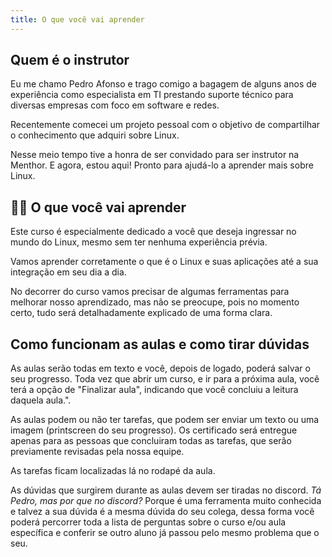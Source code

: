 ```yaml
---
title: O que você vai aprender
---
```

## Quem é o instrutor

Eu me chamo Pedro Afonso e trago comigo a bagagem de alguns anos de experiência como especialista em TI prestando suporte técnico para diversas empresas com foco em software e redes.

Recentemente comecei um projeto pessoal com o objetivo de compartilhar o conhecimento que adquiri sobre Linux. 

Nesse meio tempo tive a honra de ser convidado para ser instrutor na Menthor. E agora, estou aqui! Pronto para ajudá-lo a aprender mais sobre Linux.

## 👩‍💻 O que você vai aprender

Este curso é especialmente dedicado a você que deseja ingressar no mundo do Linux, mesmo sem ter nenhuma experiência prévia.

Vamos aprender corretamente o que é o Linux e suas aplicações até a sua integração em seu dia a dia.

No decorrer do curso vamos precisar de algumas ferramentas para melhorar nosso aprendizado, mas não se preocupe, pois no momento certo, tudo será detalhadamente explicado de uma forma clara.

## Como funcionam as aulas e como tirar dúvidas

As aulas serão todas em texto e você, depois de logado, poderá salvar o seu progresso. Toda vez que abrir um curso, e ir para a próxima aula, você terá a opção de "Finalizar aula", indicando que você concluiu a leitura daquela aula.".

As aulas podem ou não ter tarefas, que podem ser enviar um texto ou uma imagem (printscreen do seu progresso). Os certificado será entregue apenas para as pessoas que concluiram todas as tarefas, que serão previamente revisadas pela nossa equipe.

As tarefas ficam localizadas lá no rodapé da aula.

As dúvidas que surgirem durante as aulas devem ser tiradas no discord. _Tá Pedro, mas por que no discord?_ Porque é uma ferramenta muito conhecida e talvez a sua dúvida é a mesma dúvida do seu colega, dessa forma você poderá percorrer toda a lista de perguntas sobre o curso e/ou aula específica e conferir se outro aluno já passou pelo mesmo problema que o seu.